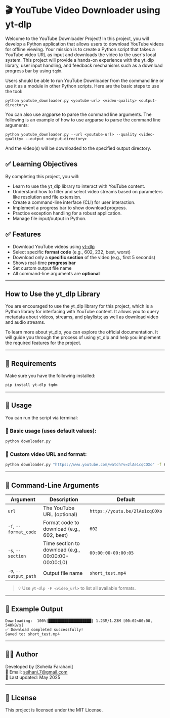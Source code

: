 # 🎬 YouTube Video Downloader using yt-dlp

Welcome to the YouTube Downloader Project! In this project, you will develop a Python application that allows users to download YouTube videos for offline viewing. Your mission is to create a Python script that takes a YouTube video URL as input and downloads the video to the user's local system. This project will provide a hands-on experience with the yt_dlp library, user input handling, and feedback mechanisms such as a download progress bar by using `tqdm`.

Users should be able to run YouTube Downloader from the command line or use it as a module in other Python scripts. Here are the basic steps to use the tool:

```
python youtube_downloader.py <youtube-url> <video-quality> <output-directory>
```

You can also use argparse to parse the command line arguments. The following is an example of how to use argparse to parse the command line arguments:

```
python youtube_downloader.py --url <youtube-url> --quality <video-quality> --output <output-directory>
```

And the video(s) will be downloaded to the specified output directory.

## ✅ Learning Objectives
By completing this project, you will:

- Learn to use the yt_dlp library to interact with YouTube content.
- Understand how to filter and select video streams based on parameters like resolution and file extension.
- Create a command-line interface (CLI) for user interaction.
- Implement a progress bar to show download progress.
- Practice exception handling for a robust application.
- Manage file input/output in Python.

## ✅ Features

- Download YouTube videos using [yt-dlp](https://github.com/yt-dlp/yt-dlp)
- Select specific **format code** (e.g., 602, 232, best, worst)
- Download only a **specific section** of the video (e.g., first 5 seconds)
- Shows real-time **progress bar**
- Set custom output file name
- All command-line arguments are **optional**

---

## How to Use the yt_dlp Library
You are encouraged to use the yt_dlp library for this project, which is a Python library for interfacing with YouTube content. It allows you to query metadata about videos, streams, and playlists; as well as download video and audio streams.

To learn more about yt_dlp, you can explore the official documentation. It will guide you through the process of using yt_dlp and help you implement the required features for the project. 

---
## 🧰 Requirements

Make sure you have the following installed:

```bash
pip install yt-dlp tqdm
```

---

## 🚀 Usage

You can run the script via terminal:

### 🔹 Basic usage (uses default values):

```bash
python downloader.py
```

### 🔹 Custom video URL and format:

```bash
python downloader.py "https://www.youtube.com/watch?v=2lAe1cqCOXo" -f 602 -s 00:00:00-00:00:05 -o myvideo.mp4
```

---

## 🧾 Command-Line Arguments

| Argument             | Description                                           | Default                        |
|----------------------|-------------------------------------------------------|--------------------------------|
| `url`                | The YouTube URL (optional)                            | `https://youtu.be/2lAe1cqCOXo` |
| `-f`, `--format_code`| Format code to download (e.g., 602, best)             | `602`                          |
| `-s`, `--section`    | Time section to download (e.g., 00:00:00-00:00:10)     | `00:00:00-00:00:05`            |
| `-o`, `--output_path`| Output file name                                      | `short_test.mp4`               |

> 💡 Use `yt-dlp -F <video_url>` to list all available formats.

---

## 📂 Example Output

```
Downloading:  100%|███████████████████| 1.23M/1.23M [00:02<00:00, 540kB/s]
✅ Download completed successfully!
Saved to: short_test.mp4
```

---

## 👨‍💻 Author

Developed by [Soheila Farahani]  
📧 Email: seihani.7@gmail.com  
📅 Last updated: May 2025

---

## 📝 License

This project is licensed under the MIT License.